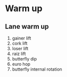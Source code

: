 # Warm up

## Lane warm up
1. gainer lift
2. cork lift
3. loser lift
4. raiz lift
5. butterfly dip
6. euro hop
7. butterfly internal rotation

